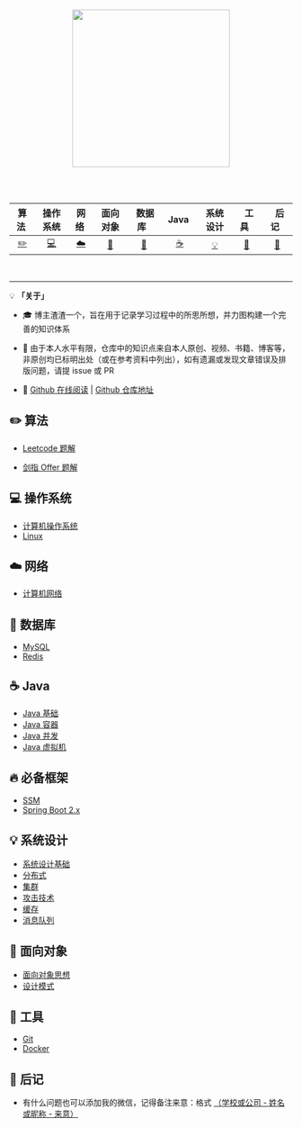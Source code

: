 <br>

<p align="center">
    <img width="280px" src="https://gitee.com/kuangtf/blogImage/raw/master/img/title.jpg" >
</p>

</br>
<br>


| 算法&nbsp; | 操作系统 | 网络&nbsp;|面向对象| &nbsp;数据库&nbsp;&nbsp;|&nbsp;Java&nbsp;&nbsp;|系统设计| &nbsp;&nbsp;工具&nbsp;&nbsp; | &nbsp;&nbsp;后记&nbsp;&nbsp; |
| :---: | :----: | :---: | :----: | :----: | :----: | :----: | :----: | :----: |
| [:pencil2:](#pencil2-算法) | [:computer:](#computer-操作系统) | [:cloud:](#cloud-网络) | [:art:](#art-面向对象) | [:floppy_disk:](#floppy_disk-数据库) |[:coffee:](#coffee-java)| [:bulb:](#bulb-系统设计) |[:wrench:](#wrench-工具)|[:memo:](#memo-后记)|


</br>

---

💡 **「关于」**

- 🎓 博主渣渣一个，旨在用于记录学习过程中的所思所想，并力图构建一个完善的知识体系

- 🙏 由于本人水平有限，仓库中的知识点来自本人原创、视频、书籍、博客等，非原创均已标明出处（或在参考资料中列出），如有遗漏或发现文章错误及排版问题，请提 issue 或 PR

- 🔮 [Github 在线阅读](https://kuangtf.github.io/Blogs/#/README.md) | [Github 仓库地址](https://github.com/kuangtf/Blogs)

## :pencil2: 算法

- [Leetcode 题解](https://leetcode-cn.com/u/kuangtf/)

- [剑指 Offer 题解](https://leetcode-cn.com/problemset/lcof/)

## :computer: 操作系统

- [计算机操作系统](https://blog.csdn.net/weixin_46156200/category_10741956.html?spm=1001.2014.3001.5482)
- [Linux]()

## :cloud: 网络 

- [计算机网络](https://blog.csdn.net/weixin_46156200/category_10731223.html?spm=1001.2014.3001.5482)

## :floppy_disk: 数据库

- [MySQL]()
- [Redis]()

## :coffee: Java

- [Java 基础]()
- [Java 容器]()
- [Java 并发](https://blog.csdn.net/weixin_46156200/category_10779064.html)
- [Java 虚拟机](https://blog.csdn.net/weixin_46156200/category_10734144.html?spm=1001.2014.3001.5482)

## 🔥 必备框架

- [SSM](https://blog.csdn.net/weixin_46156200/category_10651101.html?spm=1001.2014.3001.5482)
- [Spring Boot 2.x](https://blog.csdn.net/weixin_46156200/category_10784235.html?spm=1001.2014.3001.5482)

## :bulb: 系统设计 

- [系统设计基础]()
- [分布式]()
- [集群]()
- [攻击技术]()
- [缓存]()
- [消息队列]()

## :art: 面向对象

- [面向对象思想]()
- [设计模式](https://blog.csdn.net/weixin_46156200/category_10769699.html?spm=1001.2014.3001.5482)

## :wrench: 工具 

- [Git]()
- [Docker]()

## :memo: 后记

- 有什么问题也可以添加我的微信，记得备注来意：格式 <u>（学校或公司 - 姓名或昵称 - 来意）</u>

